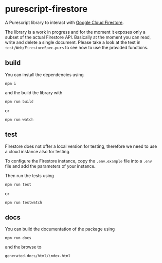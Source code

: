 # purescript-firestore

A Purescript library to interact with [Google Cloud Firestore](https://firebase.google.com/docs/firestore/).

The library is a work in progress and for the moment it exposes only a subset of the actual Firestore API.
Basically at the moment you can read, write and delete a single document.
Please take a look at the test in `test/Web/FirestoreSpec.purs` to see how to use the provided functions.

## build

You can install the dependencies using

```
npm i
```

and the build the library with

```
npm run build
```

or

```
npm run watch
```

## test

Firestore does not offer a local version for testing, therefore we need to use a cloud instance also for testing.

To configure the Firestore instance, copy the `.env.example` file into a `.env` file and add the parameters of your instance.

Then run the tests using

```
npm run test
```

or

```
npm run testwatch
```

## docs

You can build the documentation of the package using

```
npm run docs
```

and the browse to

```
generated-docs/html/index.html
```
